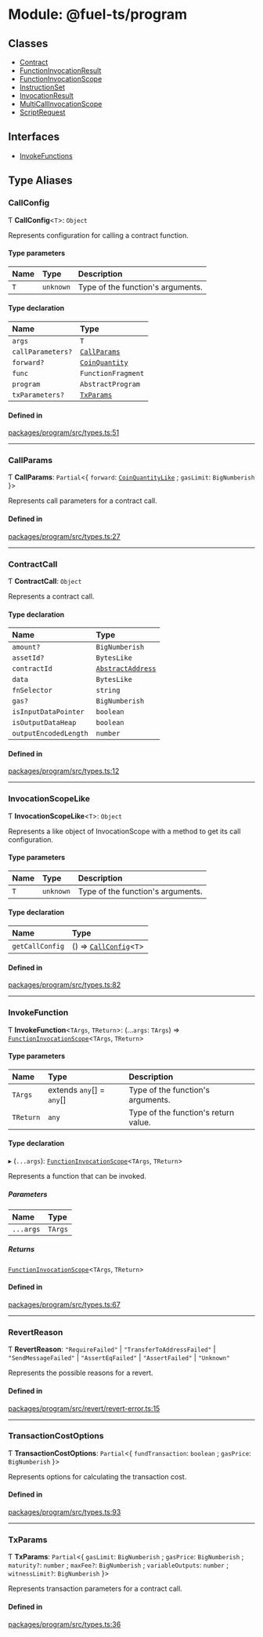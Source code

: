 # Module: @fuel-ts/program

## Classes

- [Contract](/api/Program/Contract.md)
- [FunctionInvocationResult](/api/Program/FunctionInvocationResult.md)
- [FunctionInvocationScope](/api/Program/FunctionInvocationScope.md)
- [InstructionSet](/api/Program/InstructionSet.md)
- [InvocationResult](/api/Program/InvocationResult.md)
- [MultiCallInvocationScope](/api/Program/MultiCallInvocationScope.md)
- [ScriptRequest](/api/Program/ScriptRequest.md)

## Interfaces

- [InvokeFunctions](/api/Program/InvokeFunctions.md)

## Type Aliases

### CallConfig

Ƭ **CallConfig**&lt;`T`\>: `Object`

Represents configuration for calling a contract function.

#### Type parameters

| Name | Type | Description |
| :------ | :------ | :------ |
| `T` | `unknown` | Type of the function's arguments. |

#### Type declaration

| Name | Type |
| :------ | :------ |
| `args` | `T` |
| `callParameters?` | [`CallParams`](/api/Program/index.md#callparams) |
| `forward?` | [`CoinQuantity`](/api/Account/index.md#coinquantity) |
| `func` | `FunctionFragment` |
| `program` | `AbstractProgram` |
| `txParameters?` | [`TxParams`](/api/Program/index.md#txparams) |

#### Defined in

[packages/program/src/types.ts:51](https://github.com/FuelLabs/fuels-ts/blob/e8cdc9bd/packages/program/src/types.ts#L51)

___

### CallParams

Ƭ **CallParams**: `Partial`&lt;{ `forward`: [`CoinQuantityLike`](/api/Account/index.md#coinquantitylike) ; `gasLimit`: `BigNumberish`  }\>

Represents call parameters for a contract call.

#### Defined in

[packages/program/src/types.ts:27](https://github.com/FuelLabs/fuels-ts/blob/e8cdc9bd/packages/program/src/types.ts#L27)

___

### ContractCall

Ƭ **ContractCall**: `Object`

Represents a contract call.

#### Type declaration

| Name | Type |
| :------ | :------ |
| `amount?` | `BigNumberish` |
| `assetId?` | `BytesLike` |
| `contractId` | [`AbstractAddress`](/api/Interfaces/AbstractAddress.md) |
| `data` | `BytesLike` |
| `fnSelector` | `string` |
| `gas?` | `BigNumberish` |
| `isInputDataPointer` | `boolean` |
| `isOutputDataHeap` | `boolean` |
| `outputEncodedLength` | `number` |

#### Defined in

[packages/program/src/types.ts:12](https://github.com/FuelLabs/fuels-ts/blob/e8cdc9bd/packages/program/src/types.ts#L12)

___

### InvocationScopeLike

Ƭ **InvocationScopeLike**&lt;`T`\>: `Object`

Represents a like object of InvocationScope with a method to get its call configuration.

#### Type parameters

| Name | Type | Description |
| :------ | :------ | :------ |
| `T` | `unknown` | Type of the function's arguments. |

#### Type declaration

| Name | Type |
| :------ | :------ |
| `getCallConfig` | () => [`CallConfig`](/api/Program/index.md#callconfig)&lt;`T`\> |

#### Defined in

[packages/program/src/types.ts:82](https://github.com/FuelLabs/fuels-ts/blob/e8cdc9bd/packages/program/src/types.ts#L82)

___

### InvokeFunction

Ƭ **InvokeFunction**&lt;`TArgs`, `TReturn`\>: (...`args`: `TArgs`) => [`FunctionInvocationScope`](/api/Program/FunctionInvocationScope.md)&lt;`TArgs`, `TReturn`\>

#### Type parameters

| Name | Type | Description |
| :------ | :------ | :------ |
| `TArgs` | extends `any`[] = `any`[] | Type of the function's arguments. |
| `TReturn` | `any` | Type of the function's return value. |

#### Type declaration

▸ (`...args`): [`FunctionInvocationScope`](/api/Program/FunctionInvocationScope.md)&lt;`TArgs`, `TReturn`\>

Represents a function that can be invoked.

##### Parameters

| Name | Type |
| :------ | :------ |
| `...args` | `TArgs` |

##### Returns

[`FunctionInvocationScope`](/api/Program/FunctionInvocationScope.md)&lt;`TArgs`, `TReturn`\>

#### Defined in

[packages/program/src/types.ts:67](https://github.com/FuelLabs/fuels-ts/blob/e8cdc9bd/packages/program/src/types.ts#L67)

___

### RevertReason

Ƭ **RevertReason**: ``"RequireFailed"`` \| ``"TransferToAddressFailed"`` \| ``"SendMessageFailed"`` \| ``"AssertEqFailed"`` \| ``"AssertFailed"`` \| ``"Unknown"``

Represents the possible reasons for a revert.

#### Defined in

[packages/program/src/revert/revert-error.ts:15](https://github.com/FuelLabs/fuels-ts/blob/e8cdc9bd/packages/program/src/revert/revert-error.ts#L15)

___

### TransactionCostOptions

Ƭ **TransactionCostOptions**: `Partial`&lt;{ `fundTransaction`: `boolean` ; `gasPrice`: `BigNumberish`  }\>

Represents options for calculating the transaction cost.

#### Defined in

[packages/program/src/types.ts:93](https://github.com/FuelLabs/fuels-ts/blob/e8cdc9bd/packages/program/src/types.ts#L93)

___

### TxParams

Ƭ **TxParams**: `Partial`&lt;{ `gasLimit`: `BigNumberish` ; `gasPrice`: `BigNumberish` ; `maturity?`: `number` ; `maxFee?`: `BigNumberish` ; `variableOutputs`: `number` ; `witnessLimit?`: `BigNumberish`  }\>

Represents transaction parameters for a contract call.

#### Defined in

[packages/program/src/types.ts:36](https://github.com/FuelLabs/fuels-ts/blob/e8cdc9bd/packages/program/src/types.ts#L36)
